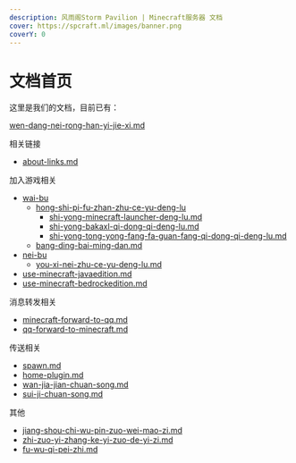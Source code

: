 ```yaml
---
description: 风雨阁Storm Pavilion | Minecraft服务器 文档
cover: https://spcraft.ml/images/banner.png
coverY: 0
---
```


# 文档首页

这里是我们的文档，目前已有：

[wen-dang-nei-rong-han-yi-jie-xi.md](wen-dang-nei-rong-han-yi-jie-xi.md "mention")

相关链接

* [about-links.md](about-links.md "mention")

加入游戏相关

* [wai-bu](jia-ru-you-xi/wai-bu/ "mention")
  * [hong-shi-pi-fu-zhan-zhu-ce-yu-deng-lu](jia-ru-you-xi/wai-bu/hong-shi-pi-fu-zhan-zhu-ce-yu-deng-lu/ "mention")
    * [shi-yong-minecraft-launcher-deng-lu.md](jia-ru-you-xi/wai-bu/hong-shi-pi-fu-zhan-zhu-ce-yu-deng-lu/shi-yong-minecraft-launcher-deng-lu.md "mention")
    * [shi-yong-bakaxl-qi-dong-qi-deng-lu.md](jia-ru-you-xi/wai-bu/hong-shi-pi-fu-zhan-zhu-ce-yu-deng-lu/shi-yong-bakaxl-qi-dong-qi-deng-lu.md "mention")
    * [shi-yong-tong-yong-fang-fa-guan-fang-qi-dong-qi-deng-lu.md](jia-ru-you-xi/wai-bu/hong-shi-pi-fu-zhan-zhu-ce-yu-deng-lu/shi-yong-tong-yong-fang-fa-guan-fang-qi-dong-qi-deng-lu.md "mention")
  * [bang-ding-bai-ming-dan.md](jia-ru-you-xi/wai-bu/bang-ding-bai-ming-dan.md "mention")
* [nei-bu](jia-ru-you-xi/nei-bu/ "mention")
  * [you-xi-nei-zhu-ce-yu-deng-lu.md](jia-ru-you-xi/nei-bu/you-xi-nei-zhu-ce-yu-deng-lu.md "mention")
* [use-minecraft-javaedition.md](jia-ru-you-xi/use-minecraft-javaedition.md "mention")
* [use-minecraft-bedrockedition.md](jia-ru-you-xi/use-minecraft-bedrockedition.md "mention")

消息转发相关

* [minecraft-forward-to-qq.md](chat-forward/minecraft-forward-to-qq.md "mention")
* [qq-forward-to-minecraft.md](chat-forward/qq-forward-to-minecraft.md "mention")

传送相关

* [spawn.md](teleport/spawn.md "mention")
* [home-plugin.md](teleport/home-plugin.md "mention")
* [wan-jia-jian-chuan-song.md](teleport/wan-jia-jian-chuan-song.md "mention")
* [sui-ji-chuan-song.md](teleport/sui-ji-chuan-song.md "mention")

其他

* [jiang-shou-chi-wu-pin-zuo-wei-mao-zi.md](jiao-cheng/jiang-shou-chi-wu-pin-zuo-wei-mao-zi.md "mention")
* [zhi-zuo-yi-zhang-ke-yi-zuo-de-yi-zi.md](jiao-cheng/zhi-zuo-yi-zhang-ke-yi-zuo-de-yi-zi.md "mention")
* [fu-wu-qi-pei-zhi.md](qi-ta/fu-wu-qi-pei-zhi.md "mention")
